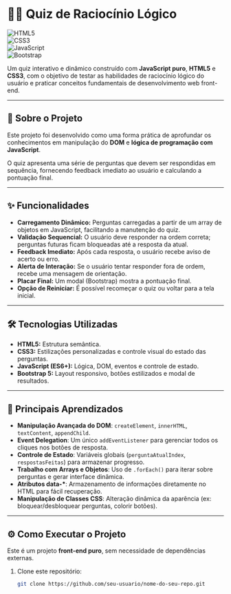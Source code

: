 # 🧠🤔 Quiz de Raciocínio Lógico  

![HTML5](https://img.shields.io/badge/HTML5-E34F26?style=for-the-badge&logo=html5&logoColor=white)  
![CSS3](https://img.shields.io/badge/CSS3-1572B6?style=for-the-badge&logo=css3&logoColor=white)  
![JavaScript](https://img.shields.io/badge/JavaScript-323330?style=for-the-badge&logo=javascript&logoColor=F7DF1E)  
![Bootstrap](https://img.shields.io/badge/Bootstrap-7952B3?style=for-the-badge&logo=bootstrap&logoColor=white)  

Um quiz interativo e dinâmico construído com **JavaScript puro**, **HTML5** e **CSS3**, com o objetivo de testar as habilidades de raciocínio lógico do usuário e praticar conceitos fundamentais de desenvolvimento web front-end.  

---

## 🚀 Sobre o Projeto  
Este projeto foi desenvolvido como uma forma prática de aprofundar os conhecimentos em manipulação do **DOM** e **lógica de programação com JavaScript**.  

O quiz apresenta uma série de perguntas que devem ser respondidas em sequência, fornecendo feedback imediato ao usuário e calculando a pontuação final.  

---

## ✨ Funcionalidades  

- **Carregamento Dinâmico:** Perguntas carregadas a partir de um array de objetos em JavaScript, facilitando a manutenção do quiz.  
- **Validação Sequencial:** O usuário deve responder na ordem correta; perguntas futuras ficam bloqueadas até a resposta da atual.  
- **Feedback Imediato:** Após cada resposta, o usuário recebe aviso de acerto ou erro.  
- **Alerta de Interação:** Se o usuário tentar responder fora de ordem, recebe uma mensagem de orientação.  
- **Placar Final:** Um modal (Bootstrap) mostra a pontuação final.  
- **Opção de Reiniciar:** É possível recomeçar o quiz ou voltar para a tela inicial.  

---

## 🛠️ Tecnologias Utilizadas  

- **HTML5:** Estrutura semântica.  
- **CSS3:** Estilizações personalizadas e controle visual do estado das perguntas.  
- **JavaScript (ES6+):** Lógica, DOM, eventos e controle de estado.  
- **Bootstrap 5:** Layout responsivo, botões estilizados e modal de resultados.  

---

## 📖 Principais Aprendizados  

- **Manipulação Avançada do DOM**: `createElement`, `innerHTML`, `textContent`, `appendChild`.  
- **Event Delegation**: Um único `addEventListener` para gerenciar todos os cliques nos botões de resposta.  
- **Controle de Estado**: Variáveis globais (`perguntaAtualIndex`, `respostasFeitas`) para armazenar progresso.  
- **Trabalho com Arrays e Objetos**: Uso de `.forEach()` para iterar sobre perguntas e gerar interface dinâmica.  
- **Atributos data-\***: Armazenamento de informações diretamente no HTML para fácil recuperação.  
- **Manipulação de Classes CSS**: Alteração dinâmica da aparência (ex: bloquear/desbloquear perguntas, colorir botões).  

---

## ⚙️ Como Executar o Projeto  

Este é um projeto **front-end puro**, sem necessidade de dependências externas.  

1. Clone este repositório:  
   ```bash
   git clone https://github.com/seu-usuario/nome-do-seu-repo.git

